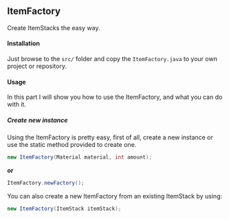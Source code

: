 ## ItemFactory ##
Create ItemStacks the easy way.

#### Installation ####
Just browse to the `src/` folder and copy the `ItemFactory.java` to your own project or repository.

#### Usage  ####
In this part I will show you how to use the ItemFactory, and what you can do with it.

##### Create new instance #####
Using the ItemFactory is pretty easy, first of all, create a new instance or use the static method provided to create one.

```java
new ItemFactory(Material material, int amount);
```

**or**

```java
ItemFactory.newFactory();
```

You can also create a new ItemFactory from an existing ItemStack by using:

```java
new ItemFactory(ItemStack itemStack);
```

